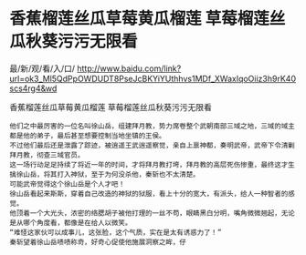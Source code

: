 # 香蕉榴莲丝瓜草莓黄瓜榴莲 草莓榴莲丝瓜秋葵污污无限看

最/新/观/看/入/口/ http://www.baidu.com/link?url=ok3_Ml5QdPpOWDUDT8PseJcBKYiYUthhvs1MDf_XWaxIqoOiiz3h9rK40scs4rg4&wd

香蕉榴莲丝瓜草莓黄瓜榴莲 草莓榴莲丝瓜秋葵污污无限看

    他们之中最厉害的一位名叫徐山岳，组建拜月教，势力席卷整个武朝南部三域之地，三域的域主都是他的弟子，最后甚至想要控制当地坐镇的王侯。
    不过他们最后还是泄露了踪迹，被逍遥王武逍遥察觉，亲自上禀神都，奏明武帝，武帝下令清剿拜月教，彻查三域官员。
    这一场行动足足持续了将近一年的时间，才将拜月教打垮，拜月教的高层死伤惨重，最终这才生擒徐山岳，将其打入神狱，至于为何没杀他，秦斩也不太清楚。
    可能武帝觉得这个徐山岳是个人才吧！
    徐山岳看起来斯斯，穿着自己改造的神狱的狱服，看上十分的宽大，有派头，给人一种智者的感觉。
    他顶着一个大光头，浓密的络腮胡子被他打理的一丝不苟，眼睛黑白分明，嘴角微微翘起，无论是从哪个角度看，都像是在给人以微笑。
    “难怪这家伙可以成事儿，这张脸，这个气质，实在是太有诱惑力了！”
    秦斩望着徐山岳啧啧称奇，好奇心促使他施展洞察之眸，仔
